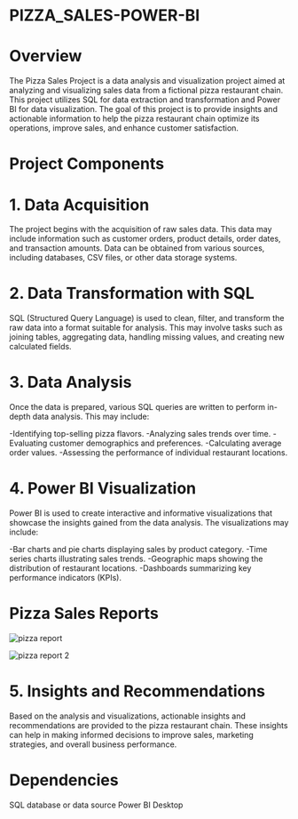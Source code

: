 # PIZZA_SALES-POWER-BI
# Overview
The Pizza Sales Project is a data analysis and visualization project aimed at analyzing and visualizing sales data from a fictional pizza restaurant chain. This project utilizes SQL for data extraction and transformation and Power BI for data visualization. The goal of this project is to provide insights and actionable information to help the pizza restaurant chain optimize its operations, improve sales, and enhance customer satisfaction.

# Project Components
# 1. Data Acquisition
The project begins with the acquisition of raw sales data. This data may include information such as customer orders, product details, order dates, and transaction amounts. Data can be obtained from various sources, including databases, CSV files, or other data storage systems.

# 2. Data Transformation with SQL
SQL (Structured Query Language) is used to clean, filter, and transform the raw data into a format suitable for analysis. This may involve tasks such as joining tables, aggregating data, handling missing values, and creating new calculated fields.

# 3. Data Analysis
Once the data is prepared, various SQL queries are written to perform in-depth data analysis. This may include:

-Identifying top-selling pizza flavors.
-Analyzing sales trends over time.
-Evaluating customer demographics and preferences.
-Calculating average order values.
-Assessing the performance of individual restaurant locations.
# 4. Power BI Visualization
Power BI is used to create interactive and informative visualizations that showcase the insights gained from the data analysis. The visualizations may include:

-Bar charts and pie charts displaying sales by product category.
-Time series charts illustrating sales trends.
-Geographic maps showing the distribution of restaurant locations.
-Dashboards summarizing key performance indicators (KPIs).
# Pizza Sales Reports
![pizza report](https://github.com/snehsajwan/PIZZA_SALES-POWER-BI/assets/157597511/9b175792-de98-44b4-987b-72cbe0ccfb14)

![pizza report 2](https://github.com/snehsajwan/PIZZA_SALES-POWER-BI/assets/157597511/b720c874-f12f-44cd-9d5e-218a23038dc0)


# 5. Insights and Recommendations
Based on the analysis and visualizations, actionable insights and recommendations are provided to the pizza restaurant chain. These insights can help in making informed decisions to improve sales, marketing strategies, and overall business performance.

# Dependencies
SQL database or data source
Power BI Desktop

